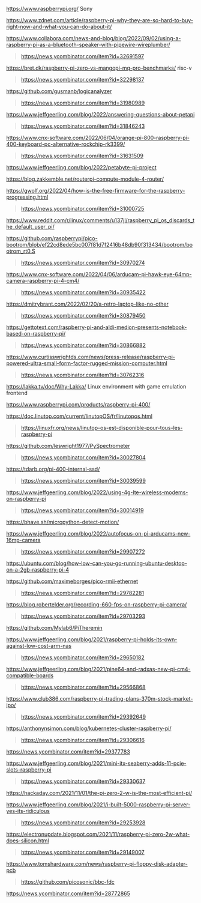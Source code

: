 https://www.raspberrypi.org/ Sony

https://www.zdnet.com/article/raspberry-pi-why-they-are-so-hard-to-buy-right-now-and-what-you-can-do-about-it/



https://www.collabora.com/news-and-blog/blog/2022/09/02/using-a-raspberry-pi-as-a-bluetooth-speaker-with-pipewire-wireplumber/
> https://news.ycombinator.com/item?id=32691597

https://bret.dk/raspberry-pi-zero-vs-mangopi-mq-pro-benchmarks/ risc-v
> https://news.ycombinator.com/item?id=32298137

https://github.com/gusmanb/logicanalyzer
> https://news.ycombinator.com/item?id=31980989

https://www.jeffgeerling.com/blog/2022/answering-questions-about-petapi
> https://news.ycombinator.com/item?id=31846243

https://www.cnx-software.com/2022/06/04/orange-pi-800-raspberry-pi-400-keyboard-pc-alternative-rockchip-rk3399/
> https://news.ycombinator.com/item?id=31631509

https://www.jeffgeerling.com/blog/2022/petabyte-pi-project

https://blog.zakkemble.net/routerpi-compute-module-4-router/

https://gwolf.org/2022/04/how-is-the-free-firmware-for-the-raspberry-progressing.html
> https://news.ycombinator.com/item?id=31000725

https://www.reddit.com/r/linux/comments/u137jl/raspberry_pi_os_discards_the_default_user_pi/

https://github.com/raspberrypi/pico-bootrom/blob/ef22cd8ede5bc007f81d7f2416b48db90f313434/bootrom/bootrom_rt0.S
> https://news.ycombinator.com/item?id=30970274

https://www.cnx-software.com/2022/04/06/arducam-pi-hawk-eye-64mp-camera-raspberry-pi-4-cm4/
> https://news.ycombinator.com/item?id=30935422

https://dmitrybrant.com/2022/02/20/a-retro-laptop-like-no-other
> https://news.ycombinator.com/item?id=30879450

https://gettotext.com/raspberry-pi-and-aldi-medion-presents-notebook-based-on-raspberry-pi/
> https://news.ycombinator.com/item?id=30866882

https://www.curtisswrightds.com/news/press-release/raspberry-pi-powered-ultra-small-form-factor-rugged-mission-computer.html
> https://news.ycombinator.com/item?id=30762316

https://lakka.tv/doc/Why-Lakka/ Linux environment with game emulation frontend

https://www.raspberrypi.com/products/raspberry-pi-400/

https://doc.linutop.com/current/linutopOS/fr/linutopos.html
> https://linuxfr.org/news/linutop-os-est-disponible-pour-tous-les-raspberry-pi

https://github.com/leswright1977/PySpectrometer
> https://news.ycombinator.com/item?id=30027804

https://tdarb.org/pi-400-internal-ssd/
> https://news.ycombinator.com/item?id=30039599

https://www.jeffgeerling.com/blog/2022/using-4g-lte-wireless-modems-on-raspberry-pi
> https://news.ycombinator.com/item?id=30014919

https://bhave.sh/micropython-detect-motion/

https://www.jeffgeerling.com/blog/2022/autofocus-on-pi-arducams-new-16mp-camera
> https://news.ycombinator.com/item?id=29907272

https://ubuntu.com/blog/how-low-can-you-go-running-ubuntu-desktop-on-a-2gb-raspberry-pi-4

https://github.com/maximeborges/pico-rmii-ethernet
> https://news.ycombinator.com/item?id=29782281

https://blog.robertelder.org/recording-660-fps-on-raspberry-pi-camera/
> https://news.ycombinator.com/item?id=29703293

https://github.com/Mylab6/PiTheremin

https://www.jeffgeerling.com/blog/2021/raspberry-pi-holds-its-own-against-low-cost-arm-nas
> https://news.ycombinator.com/item?id=29650182

https://www.jeffgeerling.com/blog/2021/pine64-and-radxas-new-pi-cm4-compatible-boards
> https://news.ycombinator.com/item?id=29566868

https://www.club386.com/raspberry-pi-trading-plans-370m-stock-market-ipo/
> https://news.ycombinator.com/item?id=29392649

https://anthonynsimon.com/blog/kubernetes-cluster-raspberry-pi/
> https://news.ycombinator.com/item?id=29306616

https://news.ycombinator.com/item?id=29377783

https://www.jeffgeerling.com/blog/2021/mini-itx-seaberry-adds-11-pcie-slots-raspberry-pi
> https://news.ycombinator.com/item?id=29330637

https://hackaday.com/2021/11/01/the-pi-zero-2-w-is-the-most-efficient-pi/

https://www.jeffgeerling.com/blog/2021/i-built-5000-raspberry-pi-server-yes-its-ridiculous
> https://news.ycombinator.com/item?id=29253928

https://electronupdate.blogspot.com/2021/11/raspberry-pi-zero-2w-what-does-silicon.html
> https://news.ycombinator.com/item?id=29149007

https://www.tomshardware.com/news/raspberry-pi-floppy-disk-adapter-pcb
> https://github.com/picosonic/bbc-fdc

https://news.ycombinator.com/item?id=28772865